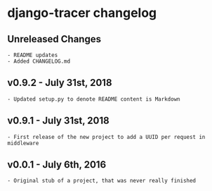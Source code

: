 # django-tracer changelog

## Unreleased Changes

    - README updates
    - Added CHANGELOG.md
    
## v0.9.2 - July 31st, 2018

    - Updated setup.py to denote README content is Markdown


## v0.9.1 - July 31st, 2018

    - First release of the new project to add a UUID per request in middleware


## v0.0.1 - July 6th, 2016

    - Original stub of a project, that was never really finished

